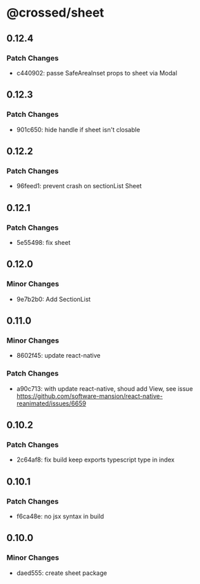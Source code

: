 # @crossed/sheet

## 0.12.4

### Patch Changes

- c440902: passe SafeAreaInset props to sheet via Modal

## 0.12.3

### Patch Changes

- 901c650: hide handle if sheet isn't closable

## 0.12.2

### Patch Changes

- 96feed1: prevent crash on sectionList Sheet

## 0.12.1

### Patch Changes

- 5e55498: fix sheet

## 0.12.0

### Minor Changes

- 9e7b2b0: Add SectionList

## 0.11.0

### Minor Changes

- 8602f45: update react-native

### Patch Changes

- a90c713: with update react-native, shoud add View, see issue https://github.com/software-mansion/react-native-reanimated/issues/6659

## 0.10.2

### Patch Changes

- 2c64af8: fix build keep exports typescript type in index

## 0.10.1

### Patch Changes

- f6ca48e: no jsx syntax in build

## 0.10.0

### Minor Changes

- daed555: create sheet package
